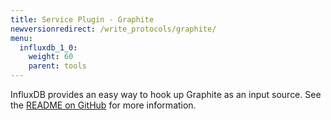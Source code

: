 ```yaml
---
title: Service Plugin - Graphite
newversionredirect: /write_protocols/graphite/
menu:
  influxdb_1_0:
    weight: 60
    parent: tools
---
```


InfluxDB provides an easy way to hook up Graphite as an input source.
See the [README on GitHub](https://github.com/influxdata/influxdb/blob/master/services/graphite/README.md) for more information.

